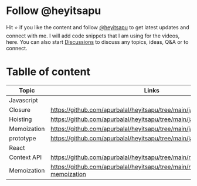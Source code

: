 # Follow @heyitsapu
Hit ⭐ if you like the content and follow <a href="https://www.instagram.com/heyitsapu/">@heyitsapu</a> to get latest updates and connect with me. I will add code snippets that I am using for the videos, here.
You can also start <a href="https://github.com/apurbalal/heyitsapu/discussions">Discussions</a> to discuss any topics, ideas, Q&A or to connect.

# Tablle of content
| Topic | Links |
| --- | --- |
| Javascript | |
| Closure | https://github.com/apurbalal/heyitsapu/tree/main/javascript/closure |
| Hoisting | https://github.com/apurbalal/heyitsapu/tree/main/javascript/hoisting |
| Memoization | https://github.com/apurbalal/heyitsapu/tree/main/javascript/memoization |
| prototype | https://github.com/apurbalal/heyitsapu/tree/main/javascript/prototype |
| React | |
| Context API | https://github.com/apurbalal/heyitsapu/tree/main/react/react-context |
| Memoization | https://github.com/apurbalal/heyitsapu/tree/main/react/react-memoization |
